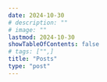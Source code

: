 ```yaml
---
date: 2024-10-30
# description: ""
# image: ""
lastmod: 2024-10-30
showTableOfContents: false
# tags: ["",]
title: "Posts"
type: "post"
---
```

